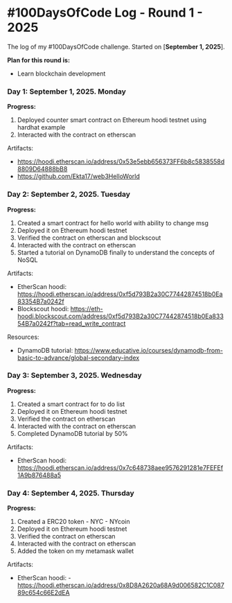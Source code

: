# #100DaysOfCode Log - Round 1 - 2025

The log of my #100DaysOfCode challenge. Started on [**September 1, 2025**].

**Plan for this round is:** 
- Learn blockchain development

### Day 1: September 1, 2025. Monday

**Progress:**

1. Deployed counter smart contract on Ethereum hoodi testnet using hardhat example
2. Interacted with the contract on etherscan

Artifacts: 
- https://hoodi.etherscan.io/address/0x53e5ebb656373FF6b8c5838558d8809D64888bB8
- https://github.com/Ekta17/web3HelloWorld

### Day 2: September 2, 2025. Tuesday

**Progress:**

1. Created a smart contract for hello world with ability to change msg
2. Deployed it on Ethereum hoodi testnet
3. Verified the contract on etherscan and blockscout
4. Interacted with the contract on etherscan
5. Started a tutorial on DynamoDB finally to understand the concepts of NoSQL

Artifacts:
- EtherScan hoodi: https://hoodi.etherscan.io/address/0xf5d793B2a30C77442874518b0Ea83354B7a0242f
- Blockscout hoodi: https://eth-hoodi.blockscout.com/address/0xf5d793B2a30C77442874518b0Ea83354B7a0242f?tab=read_write_contract

Resources: 
- DynamoDB tutorial: https://www.educative.io/courses/dynamodb-from-basic-to-advance/global-secondary-index

### Day 3: September 3, 2025. Wednesday

**Progress:**

1. Created a smart contract for to do list 
2. Deployed it on Ethereum hoodi testnet
3. Verified the contract on etherscan 
4. Interacted with the contract on etherscan
5. Completed DynamoDB tutorial by 50%

Artifacts:
- EtherScan hoodi: https://hoodi.etherscan.io/address/0x7c648738aee9576291281e7FEFEf1A9b876488a5


### Day 4: September 4, 2025. Thursday

**Progress:**

1. Created a ERC20 token - NYC - NYcoin
2. Deployed it on Ethereum hoodi testnet
3. Verified the contract on etherscan
4. Interacted with the contract on etherscan
5. Added the token on my metamask wallet

Artifacts:
- EtherScan hoodi: - https://hoodi.etherscan.io/address/0x8D8A2620a68A9d006582C1C08789c654c66E2dEA